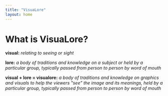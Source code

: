 ```yaml
---
title: "VisuaLore"
layout: home
---
```

# What is VisuaLore?

**visual:** *relating to seeing or sight*

**lore:** *a body of traditions and knowledge on a subject or held by a particular group, typically passed from person to person by word of mouth*

**visual + lore = visualore:** *a body of traditions and knowledge on graphics and visuals to help the viewers "see" the image and its meanings, held by a particular group, typically passed from person to person by word of mouth* 
